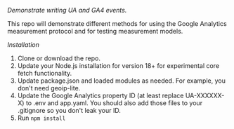 *Demonstrate writing UA and GA4 events.*

This repo will demonstrate different methods for using the Google Analytics measurement protocol and for testing measurement models.

*Installation*

1. Clone or download the repo.
2. Update your Node.js installation for version 18+ for experimental core fetch functionality.
3. Update package.json and loaded modules as needed. For example, you don't need geoip-lite.
4. Update the Google Analytics property ID (at least replace UA-XXXXXX-X) to .env and app.yaml. You should also add those files to your .gitignore so you don't leak your ID.
5. Run `npm install`
